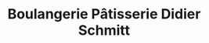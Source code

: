 ---
title: "Boulangerie Pâtisserie Didier Schmitt"
url: /lingolsheim/boulangerie-patisserie-didier-schmitt/
shop: boulangerie
---